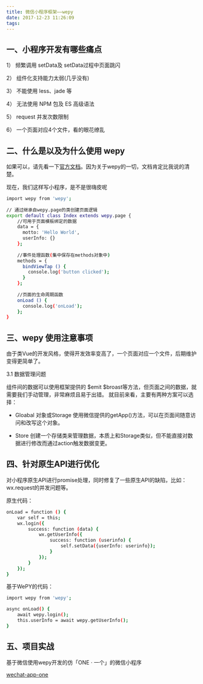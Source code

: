 ```yaml
---
title: 微信小程序框架——wepy
date: 2017-12-23 11:26:09
tags:
---
```

## 一、小程序开发有哪些痛点

<!-- more -->

1） 频繁调用 setData及 setData过程中页面跳闪

2） 组件化支持能力太弱(几乎没有)

3） 不能使用 less、jade 等

4） 无法使用 NPM 包及 ES 高级语法

5） request 并发次数限制

6） 一个页面对应4个文件，看的眼花缭乱

## 二、什么是以及为什么使用 wepy

如果可以，请先看一下[官方文档](https://tencent.github.io/wepy/)。因为关于wepy的一切，文档肯定比我说的清楚。

现在，我们这样写小程序，是不是很嗨皮呢

```bash
import wepy from 'wepy';
        
// 通过继承自wepy.page的类创建页面逻辑
export default class Index extends wepy.page {
    //可用于页面模板绑定的数据
    data = {
      motto: 'Hello World',
      userInfo: {}
    };
     
    //事件处理函数(集中保存在methods对象中)
    methods = {
      bindViewTap () {
        console.log('button clicked');
      }
    };
        
    //页面的生命周期函数
    onLoad () {
      console.log('onLoad');
    };
}
```

## 三、wepy 使用注意事项

由于类Vue的开发风格，使得开发效率变高了，一个页面对应一个文件，后期维护变得更简单了。

3.1 数据管理问题

组件间的数据可以使用框架提供的 $emit $broast等方法，但页面之间的数据，就需要我们手动管理，非常麻烦且易于出错。
就目前来看，主要有两种方案可以选择：

- Gloabal 对象或Storage
  使用微信提供的getApp()方法，可以在页面间随意访问和改写这个对象。

- Store
  创建一个存储类来管理数据，本质上和Storage类似，但不能直接对数据进行修改而通过action触发数据变更。

## 四、针对原生API进行优化

对小程序原生API进行promise处理，同时修复了一些原生API的缺陷，比如：wx.request的并发问题等。

原生代码：

```bash
onLoad = function () {
    var self = this;
    wx.login({
        success: function (data) {
            wx.getUserInfo({
                success: function (userinfo) {
                    self.setData({userInfo: userinfo});
                }
            });
        }
    });
}
```
基于WePY的代码：
```bash
import wepy from 'wepy';

async onLoad() {
    await wepy.login();
    this.userInfo = await wepy.getUserInfo();
}
```

## 五、项目实战

基于微信使用wepy开发的仿「ONE · 一个」的微信小程序

[wechat-app-one](https://github.com/linguokang/wechat-app-one)
